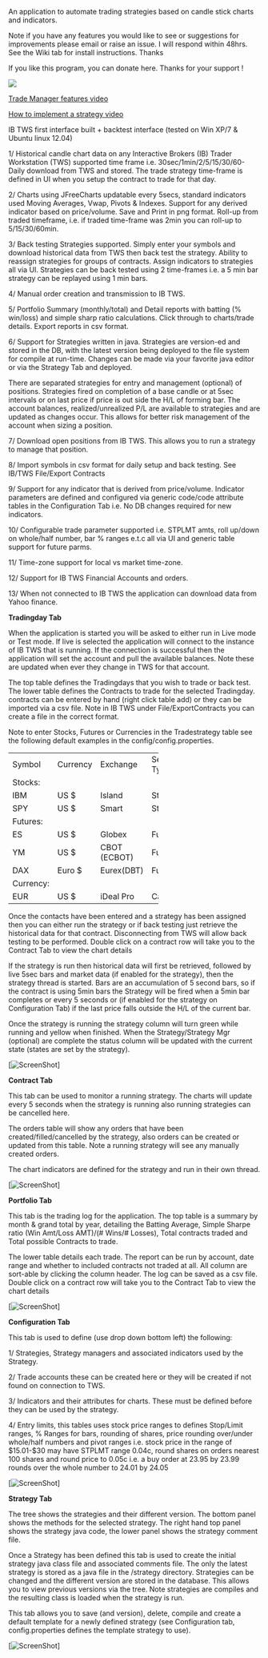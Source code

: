 An application to automate trading strategies based on candle stick charts and indicators.

<p>Note if you have any features you would like to see or suggestions for improvements please email or raise an issue.
I will respond within 48hrs. See the Wiki tab for install instructions. 
Thanks</p>

<p>If you like this program, you can donate here. Thanks for your support !</p>
<p>
<a href="https://www.paypal.com/cgi-bin/webscr?cmd=_donations&business=SQW9UW5L6YY72&lc=US&item_name=TradeManager&currency_code=USD&bn=PP%2dDonationsBF%3abtn_donateCC_LG%2egif%3aNonHosted" rel="nofollow"><img src="https://www.paypal.com/en_US/i/btn/btn_donateCC_LG.gif" />
</a>
</p>

[Trade Manager features video](http://www.youtube.com/watch?v=3hhZUCPlmKQ&feature=youtu.be)

[How to implement a strategy video](http://www.youtube.com/watch?v=kfZ3vjf3M2A&feature=youtu.be)

<p>IB TWS first interface built + backtest interface (tested on Win XP/7 & Ubuntu linux 12.04)</p>

<p>1/ Historical candle chart data on any Interactive Brokers (IB) Trader Workstation (TWS) supported time frame i.e. 30sec/1min/2/5/15/30/60-Daily download from TWS and stored. The trade strategy time-frame is defined in UI when you setup the contract to trade for that day.</p>

<p>2/ Charts using JFreeCharts updatable every 5secs, standard indicators used Moving Averages, Vwap, Pivots & Indexes. Support for any derived indicator based on price/volume. Save and Print in png format. Roll-up from traded timeframe, i.e. if traded time-frame was 2min you can roll-up to 5/15/30/60min.</p>

<p>3/ Back testing Strategies supported. Simply enter your symbols and download historical data from TWS then back test the strategy. Ability to reassign strategies for groups of contracts. Assign indicators to strategies all via UI. Strategies can be back tested using 2 time-frames i.e. a 5 min bar strategy can be replayed using 1 min bars.

<p>4/ Manual order creation and transmission to IB TWS.</p>

<p>5/ Portfolio Summary (monthly/total) and Detail reports with batting (% win/loss) and simple sharp ratio calculations. Click through to charts/trade details. Export reports in csv format.</p>

<p>6/ Support for Strategies written in java. Strategies are version-ed and stored in the DB, with the latest version being deployed to the file system for compile at run-time. Changes can be made via your favorite java editor or via the Strategy Tab and deployed.</p>

<p>There are separated strategies for entry and management (optional) of positions. Strategies fired on completion of a base candle or at 5sec intervals or on last price if price is out side the H/L of forming bar. The account balances, realized/unrealized P/L  are available to strategies and are updated as changes occur. This allows for better risk management of the account when sizing a position.</p>

<p>7/ Download open positions from IB TWS. This allows you to run a strategy to manage that position.</p>

<p>8/ Import symbols in csv format for daily setup and back testing. See IB/TWS File/Export Contracts</p>

<p>9/ Support for any indicator that is derived from price/volume. Indicator parameters are defined and configured via generic code/code attribute tables in the Configuration Tab i.e. No DB changes required for new indicators.</p>

<p>10/ Configurable trade parameter supported i.e. STPLMT amts, roll up/down on whole/half number, bar % ranges e.t.c all via UI and generic table support for future parms.</p>

<p>11/ Time-zone support for local vs market time-zone.</p>

<p>12/ Support for IB TWS Financial Accounts and orders.</p>

<p>13/ When not connected to IB TWS the application can download data from Yahoo finance.</p>

<p><b>Tradingday Tab</b></p>
<p>When the application is started you will be asked to either run in Live mode or Test mode. If live is selected the application will connect to the instance of IB TWS that is running. If the connection is successful then the application will set the account and pull the available balances. Note these are updated when ever they change in TWS for that account.</p>

<p>The top table defines the Tradingdays that you wish to trade or back test. The lower table defines the Contracts to trade for the selected Tradingday. contracts can be entered by hand (right click table add) or they can be imported via a csv file. Note in IB TWS under File/ExportContracts you can create a file in the correct format.</p>
<p>Note to enter Stocks, Futures or Currencies in the Tradestrategy table see the following default examples in the config/config.properties.</p>
<table style="width:300px">
<tr>
  <td>Symbol</td>
  <td>Currency</td> 
  <td>Exchange</td>
  <td>Sec Type</td>
  <td>Expiry</td>
</tr>
<tr>
  <td>Stocks:</td>
  <td></td> 
  <td></td>
  <td></td>
  <td></td>
</tr>
<tr>
  <td>IBM</td>
  <td>US $</td> 
  <td>Island</td>
  <td>Stock</td>
  <td></td>
</tr>
<tr>
  <td>SPY</td>
  <td>US $</td> 
  <td>Smart</td>
  <td>Stock</td>
  <td></td>
</tr>
<tr>
  <td>Futures:</td>
  <td></td> 
  <td></td>
  <td></td>
  <td></td>
</tr>
<tr>
  <td>ES</td>
  <td>US $</td> 
  <td>Globex</td>
  <td>Future</td>
  <td>201406</td>
</tr>
<tr>
  <td>YM</td>
  <td>US $</td> 
  <td>CBOT (ECBOT)</td>
  <td>Future</td>
  <td>201406</td>
</tr>
<tr>
  <td>DAX</td>
  <td>Euro $</td> 
  <td>Eurex(DBT)</td>
  <td>Future</td>
  <td>201406</td>
</tr>
<tr>
  <td>Currency:</td>
  <td></td> 
  <td></td>
  <td></td>
  <td></td>
</tr>
<tr>
  <td>EUR</td>
  <td>US $</td> 
  <td>iDeal Pro</td>
  <td>Cash</td>
  <td></td>
</tr>
</table>
</p>

<p>Once the contacts have been entered and a strategy has been assigned then you can either run the strategy or if back testing just retrieve the historical data for that contract. Disconnecting from TWS will allow back testing to be performed. Double click on a contract row will take you to the Contract Tab to view the chart details</p> 

<p>If the strategy is run then historical data will first be retrieved, followed by live 5sec bars and market data (if enabled for the strategy), then the strategy thread is started. Bars are an accumulation of 5 second bars, so if the contract is using 5min bars the Strategy will be fired when a 5min bar completes or every 5 seconds or (if enabled for the strategy on Configuration Tab) if the last price falls outside the H/L of the current bar.</p>

<p>Once the strategy is running the strategy column will turn green while running and yellow when finished. When the Strategy/Strategy Mgr (optional) are complete the status column will be updated with the current state (states are set by the strategy).</p>

[![ScreenShot](./docs/tradingdaytab.png)]

<p><b>Contract Tab</b></p>
<p>This tab can be used to monitor a running strategy. The charts will update every 5 seconds when the strategy is running also running strategies can be cancelled here. </p>

<p>The orders table will show any orders that have been created/filled/cancelled by the strategy, also orders can be created or updated from this table. Note a running strategy will see any manually created orders.</p>

<p>The chart indicators are defined for the strategy and run in their own thread.</p>

[![ScreenShot](./docs/contracttab.png)]

<p><b>Portfolio Tab</b></p>
<p>This tab is the trading log for the application. The top table is a summary by month & grand total by year, detailing the Batting Average, Simple Sharpe ratio (Win Amt/Loss AMT)/(# Wins/# Losses), Total contracts traded and Total possible Contracts to trade.</p>

<p>The lower table details each trade. The report can be run by account, date range and whether to included contracts not traded at all. All column are sort-able by clicking the column header. The log can be saved as a csv file. Double click on a contract row will take you to the Contract Tab to view the chart details</p>

[![ScreenShot](./docs/portfoliotab.png)]

<p><b>Configuration Tab</b></p>
This tab is used to define (use drop down bottom left) the following:
<p>1/ Strategies, Strategy managers and associated indicators used by the Strategy.</p>
<p>2/ Trade accounts these can be created here or they will be created if not found on connection to TWS.</p>
<p>3/ Indicators and their attributes for charts. These must be defined before they can be used by the strategy.</p>
<p>4/ Entry limits, this tables uses stock price ranges to defines Stop/Limit ranges, % Ranges for bars, rounding of shares, price rounding over/under whole/half numbers and pivot ranges i.e. stock price in the range of $15.01-$30 may have STPLMT range 0.04c, round shares on orders nearest 100 shares and round price to 0.05c i.e. a buy order at 23.95 by 23.99 rounds over the whole number to 24.01 by 24.05</p>

[![ScreenShot](./docs/configurationtab.png)]

<p><b>Strategy Tab</b></p>

<p>The tree shows the strategies and their different version. The bottom panel shows the methods for the selected strategy. The right hand top panel shows the strategy java code, the lower panel shows the strategy comment file.</p>

<p>Once a Strategy has been defined this tab is used to create the initial strategy java class file and associated comments file. The only the latest strategy is stored as a java file in the /strategy directory. Strategies can be changed and the different version are stored in the database. This allows you to view previous versions via the tree. Note strategies are compiles and the resulting class is loaded when the strategy is run.</p>

<p>This tab allows you to save (and version), delete, compile and create a default template for a newly defined strategy (see Configuration tab, config.properties defines the template strategy to use).</p>

[![ScreenShot](./docs/strategytab.png)]
